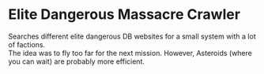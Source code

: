 # Elite Dangerous Massacre Crawler
Searches different elite dangerous DB websites for a small system with a lot of factions.  
The idea was to fly too far for the next mission. However, Asteroids (where you can wait) are probably more efficient.
